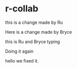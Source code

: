 # r-collab

this is a change made by Ru

Here is a change made by Bryce

this is Ru and Bryce typing

Doing it again

hello we fixed it.

